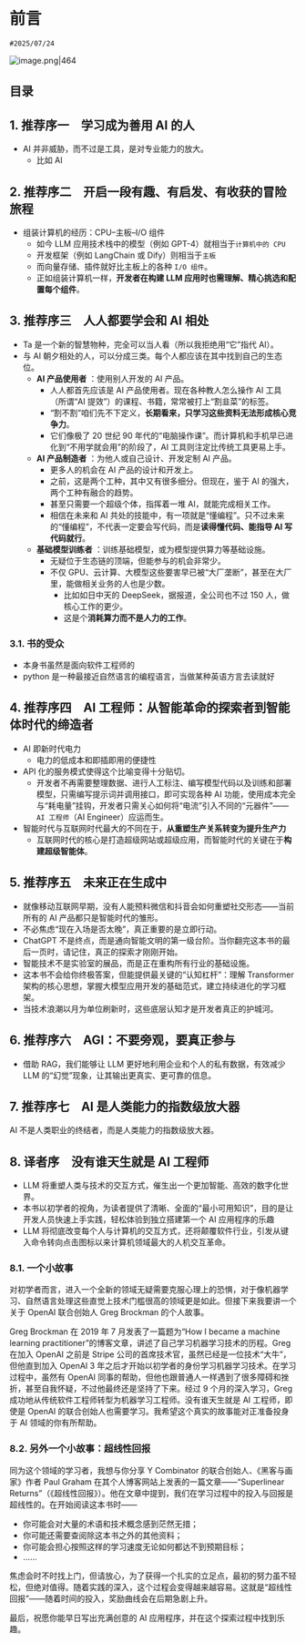 
# 前言

`#2025/07/24`

![image.png|464](https://832-1310531898.cos.ap-beijing.myqcloud.com/202520250724094755506.png)


## 目录
<!-- toc -->
 ## 1. 推荐序一　学习成为善用 AI 的人 

- AI 并非威胁，而不过是工具，是对专业能力的放大。
	- 比如 AI 

## 2. 推荐序二　开启一段有趣、有启发、有收获的冒险旅程

- 组装计算机的经历：CPU–主板–I/O 组件
	- 如今 LLM 应用技术栈中的模型（例如 GPT-4）就相当于`计算机中的 CPU`
	- 开发框架（例如 LangChain 或 Dify）则相当于`主板`
	- 而向量存储、插件就好比主板上的各种 `I/O 组件`。
	- 正如组装计算机一样，**开发者在构建 LLM 应用时也需理解、精心挑选和配置每个组件**。

## 3. 推荐序三　人人都要学会和 AI 相处

- Ta 是一个新的智慧物种，完全可以当人看（所以我拒绝用“它”指代 AI）。
- 与 AI 朝夕相处的人，可以分成三类。每个人都应该在其中找到自己的生态位。
	- **AI 产品使用者** ：使用别人开发的 AI 产品。
		- 人人都首先应该是 AI 产品使用者。现在各种教人怎么操作 AI 工具（所谓“AI 提效”）的课程、书籍，常常被打上“割韭菜”的标签。
		- “割不割”咱们先不下定义，**长期看来，只学习这些资料无法形成核心竞争力**。
		- 它们像极了 20 世纪 90 年代的“电脑操作课”。而计算机和手机早已进化到“不用学就会用”的阶段了，AI 工具则注定比传统工具更易上手。
	- **AI 产品制造者** ：为他人或自己设计、开发定制 AI 产品。
		- 更多人的机会在 AI 产品的设计和开发上。
		- 之前，这是两个工种，其中又有很多细分。但现在，鉴于 AI 的强大，两个工种有融合的趋势。
		- 甚至只需要一个超级个体，指挥着一堆 AI，就能完成相关工作。
		- 相信在未来和 AI 共处的技能中，有一项就是“懂编程”。只不过未来的“懂编程”，不代表一定要会写代码，而是**读得懂代码、能指导 AI 写代码就行**。
	- **基础模型训练者** ：训练基础模型，或为模型提供算力等基础设施。
		- 无疑位于生态链的顶端，但能参与的机会非常少。
		- 不仅 GPU、云计算、大模型这些要害早已被“大厂垄断”，甚至在大厂里，能做相关业务的人也是少数。
			- 比如如日中天的 DeepSeek，据报道，全公司也不过 150 人，做核心工作的更少。
			- 这是个**消耗算力而不是人力的工作**。

### 3.1. 书的受众

- 本身书虽然是面向软件工程师的
- python 是一种最接近自然语言的编程语言，当做某种英语方言去读就好

## 4. 推荐序四　AI 工程师：从智能革命的探索者到智能体时代的缔造者

- AI 即新时代电力
	- 电力的低成本和即插即用的便捷性
- API 化的服务模式使得这个比喻变得十分贴切。
	- 开发者不再需要整理数据、进行人工标注、编写模型代码以及训练和部署模型，只需编写提示词并调用接口，即可实现各种 AI 功能，使用成本完全与“耗电量”挂钩，开发者只需关心如何将“电流”引入不同的“元器件”—— `AI 工程师`（AI Engineer）应运而生。
- 智能时代与互联网时代最大的不同在于，**从重塑生产关系转变为提升生产力**
	- 互联网时代的核心是打造超级网站或超级应用，而智能时代的关键在于**构建超级智能体**。

## 5. 推荐序五　未来正在生成中

- 就像移动互联网早期，没有人能预料微信和抖音会如何重塑社交形态——当前所有的 AI 产品都只是智能时代的雏形。
- 不必焦虑“现在入场是否太晚”，真正重要的是立即行动。
- ChatGPT 不是终点，而是通向智能文明的第一级台阶。当你翻完这本书的最后一页时，请记住，真正的探索才刚刚开始。
- 智能技术不是实验室的展品，而是正在重构所有行业的基础设施。
- 这本书不会给你终极答案，但能提供最关键的“认知杠杆”：理解 Transformer 架构的核心思想，掌握大模型应用开发的基础范式，建立持续进化的学习框架。
- 当技术浪潮以月为单位刷新时，这些底层认知才是开发者真正的护城河。

## 6. 推荐序六　AGI：不要旁观，要真正参与

- 借助 RAG，我们能够让 LLM 更好地利用企业和个人的私有数据，有效减少 LLM 的“幻觉”现象，让其输出更真实、更可靠的信息。

## 7. 推荐序七　AI 是人类能力的指数级放大器

AI 不是人类职业的终结者，而是人类能力的指数级放大器。

## 8. 译者序　没有谁天生就是 AI 工程师

- LLM 将重塑人类与技术的交互方式，催生出一个更加智能、高效的数字化世界。
- 本书以初学者的视角，为读者提供了清晰、全面的“最小可用知识”，目的是让开发人员快速上手实践，轻松体验到独立搭建第一个 AI 应用程序的乐趣
- LLM 将彻底改变每个人与计算机的交互方式，还将颠覆软件行业，引发从键入命令转向点击图标以来计算机领域最大的人机交互革命。

### 8.1. 一个小故事

对初学者而言，进入一个全新的领域无疑需要克服心理上的恐惧，对于像机器学习、自然语言处理这些直觉上技术门槛很高的领域更是如此。但接下来我要讲一个关于 OpenAI 联合创始人 Greg Brockman 的个人故事。

Greg Brockman 在 2019 年 7 月发表了一篇题为“How I became a machine learning practitioner”的博客文章，讲述了自己学习机器学习技术的历程。Greg 在加入 OpenAI 之前是 Stripe 公司的首席技术官，虽然已经是一位技术“大牛”，但他直到加入 OpenAI 3 年之后才开始以初学者的身份学习机器学习技术。在学习过程中，虽然有 OpenAI 同事的帮助，但他也跟普通人一样遇到了很多障碍和挫折，甚至自我怀疑，不过他最终还是坚持了下来。经过 9 个月的深入学习，Greg 成功地从传统软件工程师转型为机器学习工程师。没有谁天生就是 AI 工程师，即使是 OpenAI 的联合创始人也需要学习。我希望这个真实的故事能对正准备投身于 AI 领域的你有所帮助。

### 8.2. 另外一个小故事：超线性回报

同为这个领域的学习者，我想与你分享 Y Combinator 的联合创始人、《黑客与画家》作者 Paul Graham 在其个人博客网站上发表的一篇文章——“Superlinear Returns”（《超线性回报》）。他在文章中提到，我们在学习过程中的投入与回报是超线性的。在开始阅读这本书时——

- 你可能会对大量的术语和技术概念感到茫然无措；
- 你可能还需要查阅除这本书之外的其他资料；
- 你可能会担心按照这样的学习速度无论如何都达不到预期目标；
- ……

焦虑会时不时找上门，但请放心，为了获得一个扎实的立足点，最初的努力虽不轻松，但绝对值得。随着实践的深入，这个过程会变得越来越容易。这就是“超线性回报”——随着时间的投入，奖励曲线会在后期急剧上升。

最后，祝愿你能早日写出充满创意的 AI 应用程序，并在这个探索过程中找到乐趣。